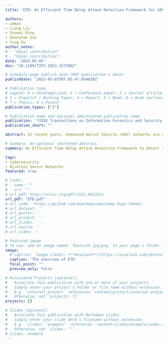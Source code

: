 ```yaml
---
title: 'ETD: An Efficient Time Delay Attack Detection Framework for UAV Networks'

authors:
- admin
- Liang Liu
- Youwei Ding
- Shanshan Sun
- Ying Gu
author_notes:
# - "Equal contribution"
# - "Equal contribution"
date: '2023-05-03'
doi: "10.1109/TIFS.2023.3272862"

# Schedule page publish date (NOT publication's date).
publishDate: '2023-05-03T07:05:47.654839Z'

# Publication type.
# Legend: 0 = Uncategorized; 1 = Conference paper; 2 = Journal article;
# 3 = Preprint / Working Paper; 4 = Report; 5 = Book; 6 = Book section;
# 7 = Thesis; 8 = Patent
publication_types: ["2"]

# Publication name and optional abbreviated publication name.
publication: '*IEEE Transactions on Information Forensics and Security (**TIFS**)* [**CORE A**, CCF A, SCI-Q1, IF 7.231]'
publication_short: ""

abstract: In recent years, Unmanned Aerial Vehicle (UAV) networks are widely used in both military and civilian scenarios. However, due to the distributed nature, they are also vulnerable to threats from adversaries. Time delay attack is a type of internal attack which maliciously delays the transmission of data packets and further causes great damage to UAV networks. Furthermore, it is easy to implement and difficult to detect due to the avoidance of packet modification and the unique characteristics of UAV networks. However, to the best of our knowledge, there is no research on time delay attack detection in UAV networks. In this paper, we propose an Efficient Time Delay Attack Detection Framework (ETD). First, we collect and select delay-related features from four different dimensions, namely delay, node, message and connection. Meanwhile, we utilize the pre-planned trajectory information to accurately calculate the real forwarding delay of nodes. Then, one-class classification is used to train the detection model, and the forwarding behaviors of all nodes can be evaluated, based on which their trust values can be obtained. Finally, the K-Means clustering method is used to distinguish malicious nodes from benign ones according to their trust values. Through extensive simulation, we demonstrate that ETD can achieve higher than 80% detection accuracy with less than 2.5% extra overhead in various settings of UAV networks and different routing protocols.

# Summary. An optional shortened abstract.
summary: An Efficient Time Delay Attack Detection Framework to detect time delay attack in UAV networks, which is a less explored attack surface.

tags:
- Cybersecurity
- Wireless Sensor Networks
featured: true

# links:
# - name: ""
#   url: ""
# url_pdf: http://arxiv.org/pdf/1512.04133v1
url_pdf: "ETD.pdf"
# url_code: 'https://github.com/wowchemy/wowchemy-hugo-themes'
# url_dataset: ''
# url_poster: ''
# url_project: ''
# url_slides: ''
# url_source: ''
# url_video: ''

# Featured image
# To use, add an image named `featured.jpg/png` to your page's folder. 
image:
  # caption: 'Image credit: [**Unsplash**](https://unsplash.com/photos/jdD8gXaTZsc)'
  caption: 'The overview of ETD'
  focal_point: ""
  preview_only: false

# Associated Projects (optional).
#   Associate this publication with one or more of your projects.
#   Simply enter your project's folder or file name without extension.
#   E.g. `internal-project` references `content/project/internal-project/index.md`.
#   Otherwise, set `projects: []`.
projects: []

# Slides (optional).
#   Associate this publication with Markdown slides.
#   Simply enter your slide deck's filename without extension.
#   E.g. `slides: "example"` references `content/slides/example/index.md`.
#   Otherwise, set `slides: ""`.
# slides: example
---
```


<!-- {{% callout note %}}
Click the *Cite* button above to demo the feature to enable visitors to import publication metadata into their reference management software.
{{% /callout %}} -->

<!-- {{% callout note %}}
Create your slides in Markdown - click the *Slides* button to check out the example.
{{% /callout %}} -->

<!-- Supplementary notes can be added here, including [code, math, and images](https://wowchemy.com/docs/writing-markdown-latex/). -->